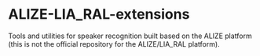 # ALIZE-LIA_RAL-extensions
Tools and utilities for speaker recognition built based on the ALIZE platform (this is not the official repository for the ALIZE/LIA_RAL platform).
